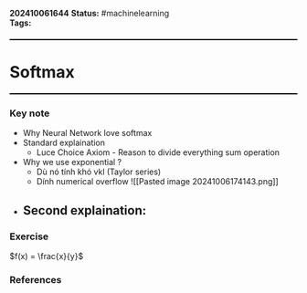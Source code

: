 **202410061644**
**Status:** #machinelearning  
**Tags:** 
<hr style="border: none; height: 2px; background-color: #000000; margin: 20px 0;">

# Softmax
<hr style="border: none; height: 2px; background-color: #000000; margin: 20px 0;">

### Key note
- Why Neural Network love softmax
- Standard explaination
	- Luce Choice Axiom - Reason to divide everything sum operation
- Why we use exponential ? 
	- Dù nó tính khó vkl (Taylor series)
	- Dính numerical overflow
![[Pasted image 20241006174143.png]]
- Second explaination:
	- 
### Exercise
$f(x) = \frac{x}{y}$

### References

